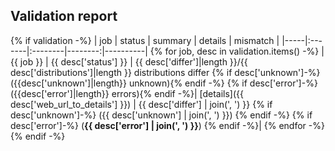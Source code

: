 ## Validation report
{% if validation -%}
| job | status | summary | details | mismatch |
|-----|:-------|:--------|--------:|----------|
{% for job, desc in validation.items() -%}
| {{ job }} | {{ desc['status'] }} | {{ desc['differ']|length }}/{{ desc['distributions']|length }} distributions differ {% if desc['unknown']-%}({{desc['unknown']|length}} unknown){% endif -%} {% if desc['error']-%}({{desc['error']|length}} errors){% endif -%}| [details]({{ desc['web_url_to_details'] }}) | {{ desc['differ'] | join(', ') }} {% if desc['unknown']-%} ({{ desc['unknown'] | join(', ') }}) {% endif -%} {% if desc['error']-%} (**{{ desc['error'] | join(', ') }}**) {% endif -%}|
{% endfor -%}
{% endif -%}
